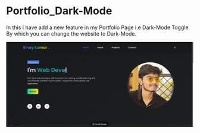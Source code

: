 # Portfolio_Dark-Mode
In this I have add a new feature in my Portfolio Page i.e Dark-Mode Toggle By which you can change the website to Dark-Mode.

![image alt](https://github.com/BinaySharma25/Portfolio_Dark-Mode/blob/main/Dark-Mode.png?raw=true)
